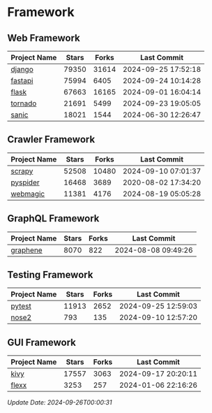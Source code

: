 # Framework

## Web Framework
| Project Name | Stars | Forks | Last Commit |
| ------------ | ----- | ----- | ----------- |
| [django](https://github.com/django/django) | 79350 | 31614 | 2024-09-25 17:52:18 |
| [fastapi](https://github.com/fastapi/fastapi) | 75994 | 6405 | 2024-09-24 10:14:28 |
| [flask](https://github.com/pallets/flask) | 67663 | 16165 | 2024-09-01 16:04:14 |
| [tornado](https://github.com/tornadoweb/tornado) | 21691 | 5499 | 2024-09-23 19:05:05 |
| [sanic](https://github.com/sanic-org/sanic) | 18021 | 1544 | 2024-06-30 12:26:47 |

## Crawler Framework
| Project Name | Stars | Forks | Last Commit |
| ------------ | ----- | ----- | ----------- |
| [scrapy](https://github.com/scrapy/scrapy) | 52508 | 10480 | 2024-09-10 07:01:37 |
| [pyspider](https://github.com/binux/pyspider) | 16468 | 3689 | 2020-08-02 17:34:20 |
| [webmagic](https://github.com/code4craft/webmagic) | 11381 | 4176 | 2024-08-19 05:05:28 |

## GraphQL Framework
| Project Name | Stars | Forks | Last Commit |
| ------------ | ----- | ----- | ----------- |
| [graphene](https://github.com/graphql-python/graphene) | 8070 | 822 | 2024-08-08 09:49:26 |

## Testing Framework
| Project Name | Stars | Forks | Last Commit |
| ------------ | ----- | ----- | ----------- |
| [pytest](https://github.com/pytest-dev/pytest) | 11913 | 2652 | 2024-09-25 12:59:03 |
| [nose2](https://github.com/nose-devs/nose2) | 793 | 135 | 2024-09-10 12:57:20 |

## GUI Framework
| Project Name | Stars | Forks | Last Commit |
| ------------ | ----- | ----- | ----------- |
| [kivy](https://github.com/kivy/kivy) | 17557 | 3063 | 2024-09-17 20:20:11 |
| [flexx](https://github.com/flexxui/flexx) | 3253 | 257 | 2024-01-06 22:16:26 |

*Update Date: 2024-09-26T00:00:31*
